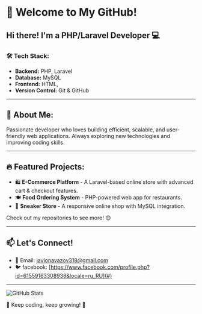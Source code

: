 # 🚀 Welcome to My GitHub!

## Hi there! I'm a PHP/Laravel Developer 💻

### 🛠 Tech Stack:
- **Backend:** PHP, Laravel
- **Database:** MySQL
- **Frontend:** HTML, 
- **Version Control:** Git & GitHub

---

## 📌 About Me:
Passionate developer who loves building efficient, scalable, and user-friendly web applications. Always exploring new technologies and improving coding skills.

---

## 🔥 Featured Projects:
- 🛍 **E-Commerce Platform** - A Laravel-based online store with advanced cart & checkout features.
- 🍽 **Food Ordering System** - PHP-powered web app for restaurants.
- 👟 **Sneaker Store** - A responsive online shop with MySQL integration.

Check out my repositories to see more! 😊

---

## 📫 Let's Connect!

- 📩 Email: javlonavazov318@gmail.com
- 🐦 facebook: [https://www.facebook.com/profile.php?id=61559163308938&locale=ru_RU](#)

---

![GitHub Stats](https://github-readme-stats.vercel.app/api?username=your-username&show_icons=true&theme=radical)

🎯 Keep coding, keep growing! 🚀

